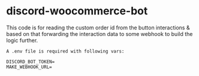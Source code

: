 # discord-woocommerce-bot
This code is for reading the custom order id from the button interactions & based on that forwarding the interaction data to some webhook to build the logic further.

```
A .env file is required with following vars:

DISCORD_BOT_TOKEN=
MAKE_WEBHOOK_URL=
```